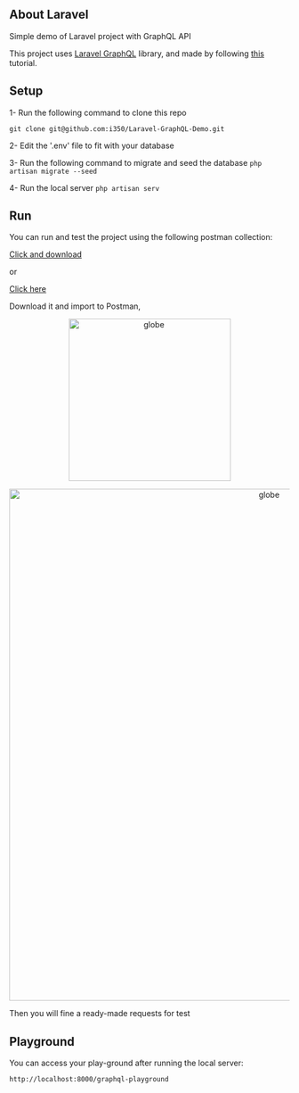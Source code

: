 ## About Laravel

Simple demo of Laravel project with GraphQL API

This project uses  [Laravel GraphQL](https://github.com/rebing/graphql-laravel) library, and made by following [this](https://www.twilio.com/blog/build-graphql-powered-api-laravel-php) tutorial.

## Setup

1- Run the following command to clone this repo

``` git clone git@github.com:i350/Laravel-GraphQL-Demo.git ```

2- Edit the '.env' file to fit with your database

3- Run the following command to migrate and seed the database
``` php artisan migrate --seed ```

4- Run the local server
``` php artisan serv ```

## Run

You can run and test the project using the following postman collection:

[Click and download](https://raw.githubusercontent.com/i350/Laravel-GraphQL-Demo/master/GraphQL.postman_collection.json)

or 

[Click here](https://www.getpostman.com/collections/841ab566f9c4f7e2a23e)

Download it and import to Postman,

<p align="center">
  <img src="./readme_1.png" alt="globe" width="291">
</p>

<p align="center">
  <img src="./readme_2.png" alt="globe" width="918">
</p>

Then you will fine a ready-made requests for test

## Playground

You can access your play-ground after running the local server:

``` http://localhost:8000/graphql-playground ```
